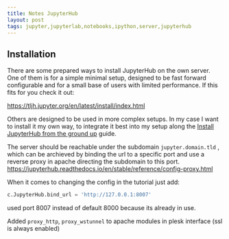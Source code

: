 ```yaml
---
title: Notes JupyterHub
layout: post
tags: jupyter,jupyterlab,notebooks,ipython,server,jupyterhub
---
```


## Installation

There are some prepared ways to install JupyterHub on the own server. One of them is for a simple minimal setup, designed to be fast forward configurable and for a small base of users with limited performance. If this fits for you check it out:

https://tljh.jupyter.org/en/latest/install/index.html

Others are designed to be used in more complex setups. In my case I want to install it my own way, to integrate it best into my setup along the [Install JupyterHub from the ground up](https://jupyterhub.readthedocs.io/en/stable/installation-guide-hard.html) guide.

The server should be reachable under the subdomain `jupyter.domain.tld` , which can be archieved by binding the url to a specific port and use a reverse proxy in apache directing the subdomain to this port. https://jupyterhub.readthedocs.io/en/stable/reference/config-proxy.html

When it comes to changing the config in the tutorial just add:

```python
c.JupyterHub.bind_url = 'http://127.0.0.1:8007'
```

used port 8007 instead of default 8000 because its already in use.

Added `proxy_http`, `proxy_wstunnel` to apache modules in plesk interface (ssl is always enabled)


